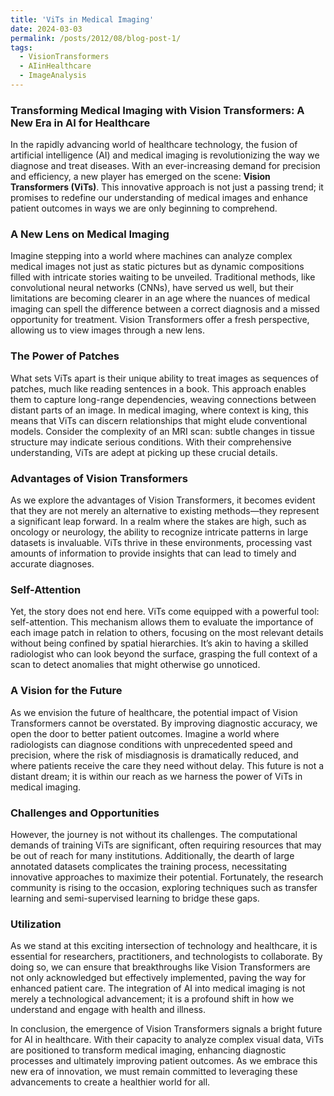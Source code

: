 ```yaml
---
title: 'ViTs in Medical Imaging'
date: 2024-03-03
permalink: /posts/2012/08/blog-post-1/
tags:
  - VisionTransformers
  - AIinHealthcare
  - ImageAnalysis
---
```


### Transforming Medical Imaging with Vision Transformers: A New Era in AI for Healthcare

In the rapidly advancing world of healthcare technology, the fusion of artificial intelligence (AI) and medical imaging is revolutionizing the way we diagnose and treat diseases. With an ever-increasing demand for precision and efficiency, a new player has emerged on the scene: **Vision Transformers (ViTs)**. This innovative approach is not just a passing trend; it promises to redefine our understanding of medical images and enhance patient outcomes in ways we are only beginning to comprehend.

### A New Lens on Medical Imaging

Imagine stepping into a world where machines can analyze complex medical images not just as static pictures but as dynamic compositions filled with intricate stories waiting to be unveiled. Traditional methods, like convolutional neural networks (CNNs), have served us well, but their limitations are becoming clearer in an age where the nuances of medical imaging can spell the difference between a correct diagnosis and a missed opportunity for treatment. Vision Transformers offer a fresh perspective, allowing us to view images through a new lens.

### The Power of Patches

What sets ViTs apart is their unique ability to treat images as sequences of patches, much like reading sentences in a book. This approach enables them to capture long-range dependencies, weaving connections between distant parts of an image. In medical imaging, where context is king, this means that ViTs can discern relationships that might elude conventional models. Consider the complexity of an MRI scan: subtle changes in tissue structure may indicate serious conditions. With their comprehensive understanding, ViTs are adept at picking up these crucial details.

### Advantages of Vision Transformers

As we explore the advantages of Vision Transformers, it becomes evident that they are not merely an alternative to existing methods—they represent a significant leap forward. In a realm where the stakes are high, such as oncology or neurology, the ability to recognize intricate patterns in large datasets is invaluable. ViTs thrive in these environments, processing vast amounts of information to provide insights that can lead to timely and accurate diagnoses.

### Self-Attention

Yet, the story does not end here. ViTs come equipped with a powerful tool: self-attention. This mechanism allows them to evaluate the importance of each image patch in relation to others, focusing on the most relevant details without being confined by spatial hierarchies. It’s akin to having a skilled radiologist who can look beyond the surface, grasping the full context of a scan to detect anomalies that might otherwise go unnoticed.

### A Vision for the Future

As we envision the future of healthcare, the potential impact of Vision Transformers cannot be overstated. By improving diagnostic accuracy, we open the door to better patient outcomes. Imagine a world where radiologists can diagnose conditions with unprecedented speed and precision, where the risk of misdiagnosis is dramatically reduced, and where patients receive the care they need without delay. This future is not a distant dream; it is within our reach as we harness the power of ViTs in medical imaging.

### Challenges and Opportunities

However, the journey is not without its challenges. The computational demands of training ViTs are significant, often requiring resources that may be out of reach for many institutions. Additionally, the dearth of large annotated datasets complicates the training process, necessitating innovative approaches to maximize their potential. Fortunately, the research community is rising to the occasion, exploring techniques such as transfer learning and semi-supervised learning to bridge these gaps.

### Utilization

As we stand at this exciting intersection of technology and healthcare, it is essential for researchers, practitioners, and technologists to collaborate. By doing so, we can ensure that breakthroughs like Vision Transformers are not only acknowledged but effectively implemented, paving the way for enhanced patient care. The integration of AI into medical imaging is not merely a technological advancement; it is a profound shift in how we understand and engage with health and illness.


In conclusion, the emergence of Vision Transformers signals a bright future for AI in healthcare. With their capacity to analyze complex visual data, ViTs are positioned to transform medical imaging, enhancing diagnostic processes and ultimately improving patient outcomes. As we embrace this new era of innovation, we must remain committed to leveraging these advancements to create a healthier world for all.
